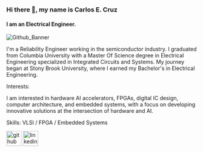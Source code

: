 ### Hi there 👋, my name is Carlos E. Cruz
#### I am an Electrical Engineer.
![Github_Banner](https://github.com/Carlos-E-Cruz-7/Carlos-E-Cruz-7/assets/109989193/d4d7f561-25a5-476e-b2b3-eb6a6431730b)



I'm a Reliability Engineer working in the semiconductor industry. I graduated from Columbia University with a Master Of Science degree in Electrical Engineering specialized in Integrated Circuits and Systems. My journey began at Stony Brook University, where I earned my Bachelor's in Electrical Engineering.

Interests:

I am interested in hardware AI accelerators, FPGAs, digital IC design, computer architecture, and embedded systems, with a focus on developing innovative solutions at the intersection of hardware and AI.

Skills: VLSI / FPGA / Embedded Systems  


[<img src='https://cdn.jsdelivr.net/npm/simple-icons@3.0.1/icons/github.svg' alt='github' height='40'>](https://github.com/Carlos-E-Cruz-7)  [<img src='https://cdn.jsdelivr.net/npm/simple-icons@3.0.1/icons/linkedin.svg' alt='linkedin' height='40'>](https://www.linkedin.com/in/carlos-e-cruz-ee/)  

